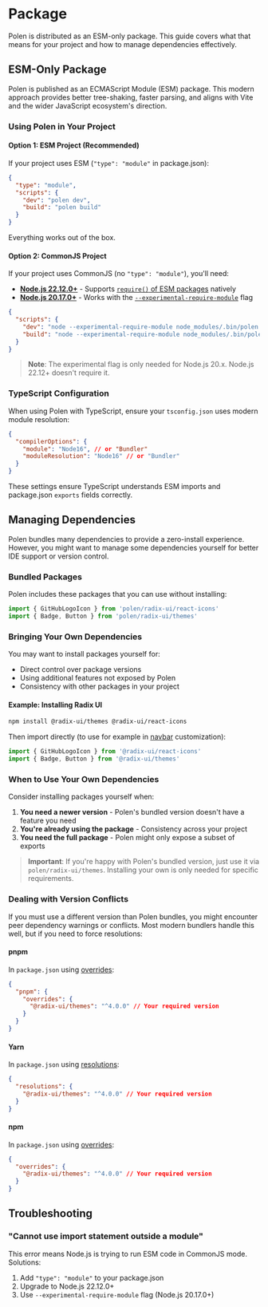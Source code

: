 # Package

Polen is distributed as an ESM-only package. This guide covers what that means for your project and how to manage dependencies effectively.

## ESM-Only Package

Polen is published as an ECMAScript Module (ESM) package. This modern approach provides better tree-shaking, faster parsing, and aligns with Vite and the wider JavaScript ecosystem's direction.

### Using Polen in Your Project

#### Option 1: ESM Project (Recommended)

If your project uses ESM (`"type": "module"` in package.json):

```json
{
  "type": "module",
  "scripts": {
    "dev": "polen dev",
    "build": "polen build"
  }
}
```

Everything works out of the box.

#### Option 2: CommonJS Project

If your project uses CommonJS (no `"type": "module"`), you'll need:

- **[Node.js 22.12.0+](https://nodejs.org/en/blog/release/v22.12.0)** - Supports [`require()` of ESM packages](https://nodejs.org/api/modules.html#loading-ecmascript-modules-using-require) natively
- **[Node.js 20.17.0+](https://nodejs.org/en/blog/release/v20.17.0)** - Works with the [`--experimental-require-module`](https://nodejs.org/api/cli.html#--experimental-require-module) flag

```json
{
  "scripts": {
    "dev": "node --experimental-require-module node_modules/.bin/polen dev",
    "build": "node --experimental-require-module node_modules/.bin/polen build"
  }
}
```

> **Note**: The experimental flag is only needed for Node.js 20.x. Node.js 22.12+ doesn't require it.

### TypeScript Configuration

When using Polen with TypeScript, ensure your `tsconfig.json` uses modern module resolution:

```json
{
  "compilerOptions": {
    "module": "Node16", // or "Bundler"
    "moduleResolution": "Node16" // or "Bundler"
  }
}
```

These settings ensure TypeScript understands ESM imports and package.json `exports` fields correctly.

## Managing Dependencies

Polen bundles many dependencies to provide a zero-install experience. However, you might want to manage some dependencies yourself for better IDE support or version control.

### Bundled Packages

Polen includes these packages that you can use without installing:

```typescript
import { GitHubLogoIcon } from 'polen/radix-ui/react-icons'
import { Badge, Button } from 'polen/radix-ui/themes'
```

### Bringing Your Own Dependencies

You may want to install packages yourself for:

- Direct control over package versions
- Using additional features not exposed by Polen
- Consistency with other packages in your project

#### Example: Installing Radix UI

```bash
npm install @radix-ui/themes @radix-ui/react-icons
```

Then import directly (to use for example in [navbar](/guides/features/navbar) customization):

```typescript
import { GitHubLogoIcon } from '@radix-ui/react-icons'
import { Badge, Button } from '@radix-ui/themes'
```

### When to Use Your Own Dependencies

Consider installing packages yourself when:

1. **You need a newer version** - Polen's bundled version doesn't have a feature you need
2. **You're already using the package** - Consistency across your project
3. **You need the full package** - Polen might only expose a subset of exports

> **Important**: If you're happy with Polen's bundled version, just use it via `polen/radix-ui/themes`. Installing your own is only needed for specific requirements.

### Dealing with Version Conflicts

If you must use a different version than Polen bundles, you might encounter peer dependency warnings or conflicts. Most modern bundlers handle this well, but if you need to force resolutions:

#### pnpm

In `package.json` using [overrides](https://pnpm.io/package_json#resolutionsdependenciesmetainjected):

```json
{
  "pnpm": {
    "overrides": {
      "@radix-ui/themes": "^4.0.0" // Your required version
    }
  }
}
```

#### Yarn

In `package.json` using [resolutions](https://classic.yarnpkg.com/en/docs/selective-version-resolutions/):

```json
{
  "resolutions": {
    "@radix-ui/themes": "^4.0.0" // Your required version
  }
}
```

#### npm

In `package.json` using [overrides](https://docs.npmjs.com/cli/v8/configuring-npm/package-json#overrides):

```json
{
  "overrides": {
    "@radix-ui/themes": "^4.0.0" // Your required version
  }
}
```

## Troubleshooting

### "Cannot use import statement outside a module"

This error means Node.js is trying to run ESM code in CommonJS mode. Solutions:

1. Add `"type": "module"` to your package.json
2. Upgrade to Node.js 22.12.0+
3. Use `--experimental-require-module` flag (Node.js 20.17.0+)
